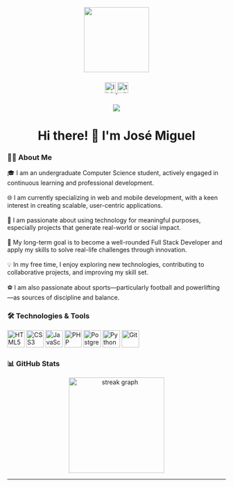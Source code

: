 <div align="center">
  <img height="150" src="https://media.giphy.com/media/M9gbBd9nbDrOTu1Mqx/giphy.gif" />
</div>

###

<div align="center">
  <a href="https://www.linkedin.com/in/your-linkedin" target="_blank">
    <img src="https://img.shields.io/static/v1?message=LinkedIn&logo=linkedin&label=&color=0077B5&logoColor=white&labelColor=&style=for-the-badge" height="25" alt="linkedin logo" />
  </a>
  <a href="https://twitter.com/your-twitter" target="_blank">
    <img src="https://img.shields.io/static/v1?message=Twitter&logo=twitter&label=&color=1DA1F2&logoColor=white&labelColor=&style=for-the-badge" height="25" alt="twitter logo" />
  </a>
</div>

###

<div align="center">
  <img src="https://visitor-badge.laobi.icu/badge?page_id=yourusername.yourusername&" />
</div>

###

<h1 align="center">Hi there! 👋 I'm José Miguel</h1>

###

<h3 align="left">👨‍💻 About Me</h3>

<p align="left">
  🎓 I am an undergraduate Computer Science student, actively engaged in continuous learning and professional development.<br><br>
  🌐 I am currently specializing in web and mobile development, with a keen interest in creating scalable, user-centric applications.<br><br>
  🚀 I am passionate about using technology for meaningful purposes, especially projects that generate real-world or social impact.<br><br>
  🎯 My long-term goal is to become a well-rounded Full Stack Developer and apply my skills to solve real-life challenges through innovation.<br><br>
  💡 In my free time, I enjoy exploring new technologies, contributing to collaborative projects, and improving my skill set.<br><br>
  ⚽ I am also passionate about sports—particularly football and powerlifting—as sources of discipline and balance.
</p>

###

<h3 align="left">🛠 Technologies & Tools</h3>

<div align="left">
  <img src="https://cdn.jsdelivr.net/gh/devicons/devicon/icons/html5/html5-original.svg" height="40" alt="HTML5" />
  <img src="https://cdn.jsdelivr.net/gh/devicons/devicon/icons/css3/css3-original.svg" height="40" alt="CSS3" />
  <img src="https://cdn.jsdelivr.net/gh/devicons/devicon/icons/javascript/javascript-original.svg" height="40" alt="JavaScript" />
  <img src="https://cdn.jsdelivr.net/gh/devicons/devicon/icons/php/php-original.svg" height="40" alt="PHP" />
  <img src="https://cdn.jsdelivr.net/gh/devicons/devicon/icons/mysql/mysql-original.svg" height="40" alt="PostgreSQL" />
  <img src="https://cdn.jsdelivr.net/gh/devicons/devicon/icons/python/python-original.svg" height="40" alt="Python" />
  <img src="https://cdn.jsdelivr.net/gh/devicons/devicon/icons/git/git-original.svg" height="40" alt="Git" />
</div>

###

<h3 align="left">📊 GitHub Stats</h3>

<div align="center">
  <img src="https://streak-stats.demolab.com?user=yourusername&locale=en&theme=dark&hide_border=false&border_radius=5&order=3" height="220" alt="streak graph" />
</div>

---

